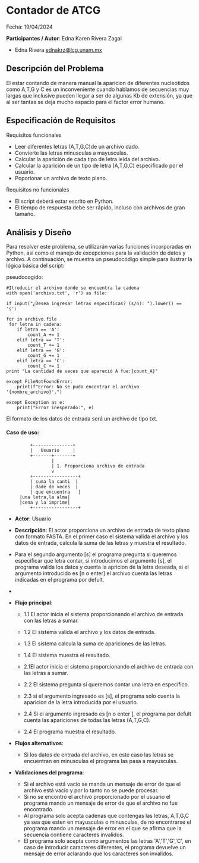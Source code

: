 # **Contador de ATCG**

Fecha: 19/04/2024

**Participantes / Autor**: Edna Karen Rivera Zagal 

- Edna Rivera <ednakrz@lcg.unam.mx>

## Descripción del Problema
El estar contando de manera manual la aparicion de diferentes nucleotidos como A,T,G y C es un inconveniente cuando hablamos de secuencias muy largas que inclusive pueden llegar a ser de algunas Kb de extensión, ya que al ser tantas se deja mucho espacio para el factor error humano.  

## Especificación de Requisitos

Requisitos funcionales

- Leer diferentes letras (A,T,G,C)de un archivo dado.
- Convierte las letras minusculas a mayusculas. 
- Calcular la aparición de cada tipo de letra leída del archivo.
- Calcular la aparición de un tipo de letra (A,T,G,C) especificado por el usuario.
- Poporionar un archivo de texto plano. 


Requisitos no funcionales
- El script deberá estar escrito en Python.
- El tiempo de respuesta debe ser rápido, incluso con archivos de gran tamaño.


## Análisis y Diseño

Para resolver este problema, se utilizarán varias funciones incorporadas en Python, así como el manejo de excepciones para la validación de datos y archivo. A continuación, se muestra un pseudocódigo simple para ilustrar la lógica básica del script:
 

pseudocogido:

```
#Itroducir el archivo donde se encuentra la cadena
with open('archivo.txt', 'r') as file:

if input("¿Desea ingresar letras específicas? (s/n): ").lower() == 's':

for in archivo.file
 for letra in cadena:
    if letra == 'A':
        count_A += 1
    elif letra == 'T':
        count_T += 1
    elif letra == 'G':
        count_G += 1
    elif letra == 'C':
        count_C += 1
print "La cantidad de veces que apareció A fue:{count_A}"

except FileNotFoundError:
    print(f"Error: No se pudo encontrar el archivo '{nombre_archivo}'.")

except Exception as e:
    print("Error inesperado:", e)
```
El formato de los datos de entrada será un archivo de tipo txt.

#### Caso de uso:

```
         +---------------+
         |   Usuario     |
         +-------+-------+
                 |
                 | 1. Proporciona archivo de entrada
                 v
         +-----------------+
         | suma la canti  |
         | dade de veces  |
         | que encuentra   |
	 |una letra,la alma|
	 |cena y la imprime|
         +-----------------+
```

- **Actor**: Usuario

- **Descripción**: El actor proporciona un archivo de entrada de texto plano con formato FASTA. En el primer caso el sistema valida el archivo y los datos de entrada, calcula la suma de las letras y muestra el resultado.

- Para el segundo argumento [s] el programa pregunta si queremos especificar que letra contar, si introducimos el argumento [s], el programa valida los datos y cuenta la apricion de la letra deseada, si el argumento introducido es [n o enter] el archivo cuenta las letras indicadas en el programa por defult.
- 
- **Flujo principal**:
 	- 1.1 El actor inicia el sistema proporcionando el archivo de entrada con 	las 	letras a sumar.
	- 1.2 El sistema valida el archivo y los datos de entrada.
  	- 1.3 El sistema calcula la suma de apariciones de las letras.
  	- 1.4 El sistema muestra el resultado.

  	- 2.1El actor inicia el sistema proporcionando el archivo de entrada con 		las 	letras a sumar.
  	- 2.2 El sistema pregunta si queremos contar una letra en específico.
  	- 2.3 si el argumento ingresado es [s], el programa solo cuenta la 		aparicion 	de la letra introducida por el usuario.
	- 2.4 Si el argumento ingresado es [n o enter ], el programa por defult 		cuenta las apariciones de todas las letras (A,T,G,C).
   	- 2.4 El programa muestra el resultado.
- **Flujos alternativos**:
	- Si los datos de entrada del archivo, en este caso las letras se encuentran en minusculas el programa las pasa a 	mayusculas.

- **Validaciones del programa**:
  	- Si el archivo está vacio se manda un mensaje de error de que el archivo está vacio y por lo tanto no se puede procesar.
  	- Si no se encontró el archivo proporcionado por el usuario el programa mando un mensaje de error de que el archivo no fue encontrado.
  	- Al programa solo acepta cadenas que contengas las letras, A,T,G,C ya sea que esten en mayusculas o minusculas, de no encontrarse el programa mando un mensaje de error en el que se afirma que la secuencia contiene caracteres invalidos.
  	- El programa solo acepta como argumentos las letras 'A','T','G','C', en caso de introducir caracteres diferentes, el programa devuelve un mensaje de error aclarando que los caracteres son invalidos. 
